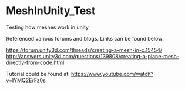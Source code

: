 # MeshInUnity_Test

Testing how meshes work in unity

Referenced various forums and blogs. 
Links can be found below:

https://forum.unity3d.com/threads/creating-a-mesh-in-c.15454/
http://answers.unity3d.com/questions/139808/creating-a-plane-mesh-directly-from-code.html

Tutorial could be found at: https://www.youtube.com/watch?v=IYMQ2ErFz0s
